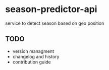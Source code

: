 # season-predictor-api

service to detect season based on geo position

## TODO

* version managment
* changelog and history
* contribution guide